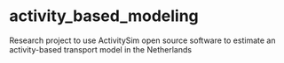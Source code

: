 # activity_based_modeling
Research project to use ActivitySim open source software to estimate an activity-based transport model in the Netherlands
